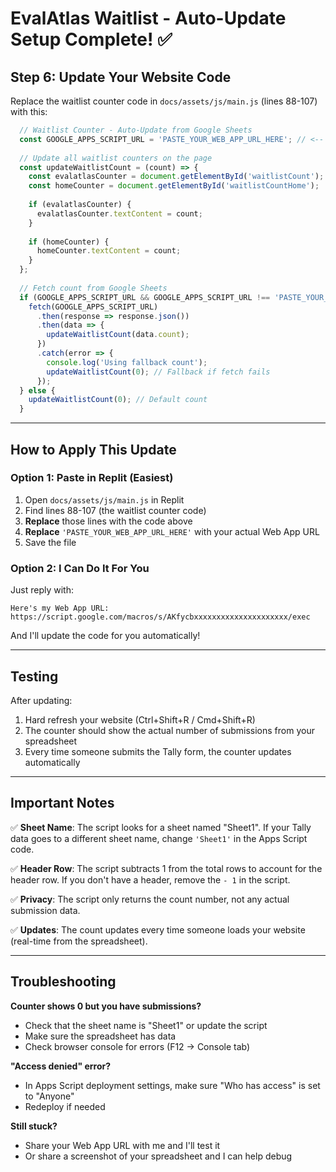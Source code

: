 # EvalAtlas Waitlist - Auto-Update Setup Complete! ✅

## Step 6: Update Your Website Code

Replace the waitlist counter code in `docs/assets/js/main.js` (lines 88-107) with this:

```javascript
  // Waitlist Counter - Auto-Update from Google Sheets
  const GOOGLE_APPS_SCRIPT_URL = 'PASTE_YOUR_WEB_APP_URL_HERE'; // <-- PASTE YOUR URL HERE
  
  // Update all waitlist counters on the page
  const updateWaitlistCount = (count) => {
    const evalatlasCounter = document.getElementById('waitlistCount');
    const homeCounter = document.getElementById('waitlistCountHome');
    
    if (evalatlasCounter) {
      evalatlasCounter.textContent = count;
    }
    
    if (homeCounter) {
      homeCounter.textContent = count;
    }
  };
  
  // Fetch count from Google Sheets
  if (GOOGLE_APPS_SCRIPT_URL && GOOGLE_APPS_SCRIPT_URL !== 'PASTE_YOUR_WEB_APP_URL_HERE') {
    fetch(GOOGLE_APPS_SCRIPT_URL)
      .then(response => response.json())
      .then(data => {
        updateWaitlistCount(data.count);
      })
      .catch(error => {
        console.log('Using fallback count');
        updateWaitlistCount(0); // Fallback if fetch fails
      });
  } else {
    updateWaitlistCount(0); // Default count
  }
```

---

## How to Apply This Update

### Option 1: Paste in Replit (Easiest)
1. Open `docs/assets/js/main.js` in Replit
2. Find lines 88-107 (the waitlist counter code)
3. **Replace** those lines with the code above
4. **Replace** `'PASTE_YOUR_WEB_APP_URL_HERE'` with your actual Web App URL
5. Save the file

### Option 2: I Can Do It For You
Just reply with:
```
Here's my Web App URL: https://script.google.com/macros/s/AKfycbxxxxxxxxxxxxxxxxxxxxx/exec
```

And I'll update the code for you automatically!

---

## Testing

After updating:
1. Hard refresh your website (Ctrl+Shift+R / Cmd+Shift+R)
2. The counter should show the actual number of submissions from your spreadsheet
3. Every time someone submits the Tally form, the counter updates automatically

---

## Important Notes

✅ **Sheet Name**: The script looks for a sheet named "Sheet1". If your Tally data goes to a different sheet name, change `'Sheet1'` in the Apps Script code.

✅ **Header Row**: The script subtracts 1 from the total rows to account for the header row. If you don't have a header, remove the `- 1` in the script.

✅ **Privacy**: The script only returns the count number, not any actual submission data.

✅ **Updates**: The count updates every time someone loads your website (real-time from the spreadsheet).

---

## Troubleshooting

**Counter shows 0 but you have submissions?**
- Check that the sheet name is "Sheet1" or update the script
- Make sure the spreadsheet has data
- Check browser console for errors (F12 → Console tab)

**"Access denied" error?**
- In Apps Script deployment settings, make sure "Who has access" is set to "Anyone"
- Redeploy if needed

**Still stuck?**
- Share your Web App URL with me and I'll test it
- Or share a screenshot of your spreadsheet and I can help debug

